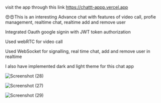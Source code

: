 visit the app through this link https://chattt-appp.vercel.app



😍😍This is an interesting Advance chat with features of video call, profie management, realtime chat, realtime add and remove user


Integrated Oauth google signin with JWT token authorization


Used webRTC for video call 


Used WebSocket for signalling, real time chat, add and remove user in realtime

I also have implemented dark and light theme for this chat app


![Screenshot (28)](https://github.com/panditshivammishra/MernChatApp/assets/109903290/656e6b81-d900-4bef-9978-95d7382943bd)



![Screenshot (27)](https://github.com/panditshivammishra/MernChatApp/assets/109903290/e30e25c5-dedf-4e3f-ad73-b3dce9168060)




![Screenshot (29)](https://github.com/panditshivammishra/MernChatApp/assets/109903290/a284c350-0333-4e89-bb11-690b97e990f1)



